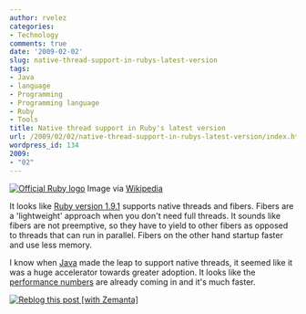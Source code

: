 ```yaml
---
author: rvelez
categories:
- Technology
comments: true
date: '2009-02-02'
slug: native-thread-support-in-rubys-latest-version
tags:
- Java
- language
- Programming
- Programming language
- Ruby
- Tools
title: Native thread support in Ruby's latest version
url: /2009/02/02/native-thread-support-in-rubys-latest-version/index.html
wordpress_id: 134
2009:
- "02"
---
```






[![Official Ruby logo](http://upload.wikimedia.org/wikipedia/en/d/de/Ruby-%28programming-language%29-logo-2008.png)](http://en.wikipedia.org/wiki/Image:Ruby-%28programming-language%29-logo-2008.png)
    Image via [Wikipedia](http://en.wikipedia.org/wiki/Image:Ruby-%28programming-language%29-logo-2008.png)





It looks like [Ruby version 1.9.1](http://dobbscodetalk.com/index.php?option=com_myblog&show=Ruby-1.9.1.html&Itemid=29) supports native threads and fibers. Fibers are a 'lightweight' approach when you don't need full threads. It sounds like fibers are not preemptive, so they have to yield to other fibers as opposed to threads that can run in parallel. Fibers on the other hand startup faster and use less memory.

I know when [Java](http://java.sun.com) made the leap to support native threads, it seemed like it was a huge accelerator towards greater adoption. It looks like the [performance numbers](http://antoniocangiano.com/2008/12/09/the-great-ruby-shootout-december-2008/) are already coming in and it's much faster.


[![Reblog this post [with Zemanta]](http://img.zemanta.com/reblog_e.png?x-id=9da88d6f-baf2-4b42-b6bc-9264e386af15)](http://reblog.zemanta.com/zemified/9da88d6f-baf2-4b42-b6bc-9264e386af15/)
